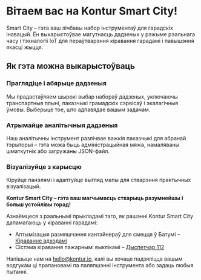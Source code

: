 # Вітаем вас на Kontur Smart City!

Smart City – гэта ваш лічбавы набор інструментаў для гарадскіх інавацый. Ён выкарыстоўвае магутнасць дадзеных у рэжыме рэальнага часу і тэхналогіі IoT для пераўтварэння кіравання гарадамі і павышэння якасці жыцця.

## Як гэта можна выкарыстоўваць

### Праглядіце і абярыце дадзеныя
Мы прадастаўляем шырокі выбар набораў дадзеных, уключаючы транспартныя плыні, паказчыкі грамадскіх сэрвісаў і экалагічныя ўмовы. Выберыце тое, што адпавядае вашым задачам.

### Атрымайце аналітычныя дадзеныя
Наш аналітычны інструмент разлічвае важкія паказчыкі для абранай тэрыторыі – гэта можа быць адміністрацыйная мяжа, намаляваны шматкутнік або загружаны JSON-файл.

### Візуалізуйце з карысцю
Кіруйце панэлямі і адаптуйце выгляд мапы для стварэння практычных візуалізацый.

**Kontur Smart City – гэта ваш магчымасць стварыць разумнейшы і больш устойлівы горад!**

Азнаёмцеся з рэальнымі прыкладамі таго, як рашэнні Kontur Smart City дапамагаюць у кіраванні гарадамі:
- Аптымізацыя размяшчэння кантэйнераў для смецця ў Батумі – [Кіраванне адходамі](https://www.kontur.io/blog/waste-management/)
- Сістэма кіравання пажарнымі выклікамі – [Дыспетчар 112](https://www.kontur.io/solutions/dispatcher-112/)

Напішыце нам на [hello@kontur.io](mailto:hello@kontur.io), калі вы хочаце падзяліцца вашым водгукам ці прапановамі па паляпшэнні інструмента або задаць любыя пытанні.